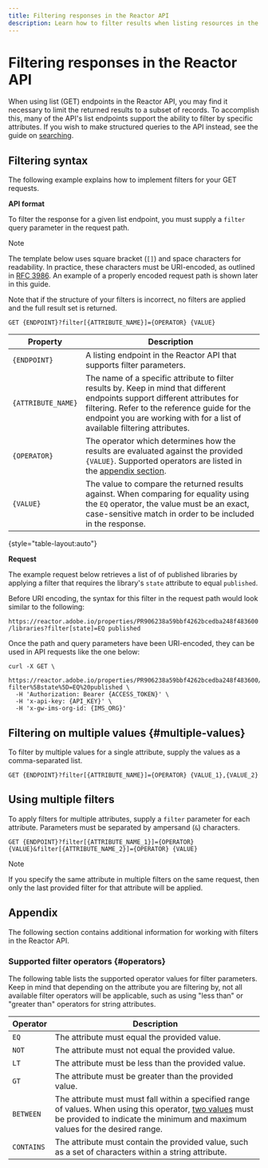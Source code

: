 ```yaml
---
title: Filtering responses in the Reactor API
description: Learn how to filter results when listing resources in the Reactor API.
---
```

# Filtering responses in the Reactor API

When using list (GET) endpoints in the Reactor API, you may find it necessary to limit the returned results to a subset of records. To accomplish this, many of the API's list endpoints support the ability to filter by specific attributes. If you wish to make structured queries to the API instead, see the guide on [searching](./search.md).

## Filtering syntax

The following example explains how to implement filters for your GET requests.

**API format**

To filter the response for a given list endpoint, you must supply a `filter` query parameter in the request path.

>[!NOTE]
>
>The template below uses square bracket (`[]`) and space characters for readability. In practice, these characters must be URI-encoded, as outlined in [RFC 3986](https://tools.ietf.org/html/rfc3986). An example of a properly encoded request path is shown later in this guide.
>
>Note that if the structure of your filters is incorrect, no filters are applied and the full result set is returned.

```http
GET {ENDPOINT}?filter[{ATTRIBUTE_NAME}]={OPERATOR} {VALUE}
```

| Property | Description |
| --- | --- |
| `{ENDPOINT}` | A listing endpoint in the Reactor API that supports filter parameters. |
| `{ATTRIBUTE_NAME}` | The name of a specific attribute to filter results by. Keep in mind that different endpoints support different attributes for filtering. Refer to the reference guide for the endpoint you are working with for a list of available filtering attributes. |
| `{OPERATOR}` | The operator which determines how the results are evaluated against the provided `{VALUE}`. Supported operators are listed in the [appendix section](#supported-operators). |
| `{VALUE}` | The value to compare the returned results against. When comparing for equality using the `EQ` operator, the value must be an exact, case-sensitive match in order to be included in the response. |

{style="table-layout:auto"}

**Request**

The example request below retrieves a list of of published libraries by applying a filter that requires the library's `state` attribute to equal `published`.

Before URI encoding, the syntax for this filter in the request path would look similar to the following:

`https://reactor.adobe.io/properties/PR906238a59bbf4262bcedba248f483600/libraries?filter[state]=EQ published`

Once the path and query parameters have been URI-encoded, they can be used in API requests like the one below:

```shell
curl -X GET \
  https://reactor.adobe.io/properties/PR906238a59bbf4262bcedba248f483600/libraries?filter%5Bstate%5D=EQ%20published \
  -H 'Authorization: Bearer {ACCESS_TOKEN}' \
  -H 'x-api-key: {API_KEY}' \
  -H 'x-gw-ims-org-id: {IMS_ORG}'
```

## Filtering on multiple values {#multiple-values}

To filter by multiple values for a single attribute, supply the values as a comma-separated list.

```http
GET {ENDPOINT}?filter[{ATTRIBUTE_NAME}]={OPERATOR} {VALUE_1},{VALUE_2}
```

## Using multiple filters

To apply filters for multiple attributes, supply a `filter` parameter for each attribute. Parameters must be separated by ampersand (`&`) characters.

```http
GET {ENDPOINT}?filter[{ATTRIBUTE_NAME_1}]={OPERATOR} {VALUE}&filter[{ATTRIBUTE_NAME_2}]={OPERATOR} {VALUE}
```

>[!NOTE]
>
>If you specify the same attribute in multiple filters on the same request, then only the last provided filter for that attribute will be applied.

## Appendix

The following section contains additional information for working with filters in the Reactor API.

### Supported filter operators {#operators}

The following table lists the supported operator values for filter parameters. Keep in mind that depending on the attribute you are filtering by, not all available filter operators will be applicable, such as using "less than" or "greater than" operators for string attributes.

| Operator | Description |
| --- | --- |
| `EQ` | The attribute must equal the provided value. |
| `NOT` | The attribute must not equal the provided value.  |
| `LT` | The attribute must be less than the provided value. |
| `GT` | The attribute must be greater than the provided value. |
| `BETWEEN` | The attribute must must fall within a specified range of values. When using this operator, [two values](#multiple-values) must be provided to indicate the minimum and maximum values for the desired range. |
| `CONTAINS` | The attribute must contain the provided value, such as a set of characters within a string attribute. |

